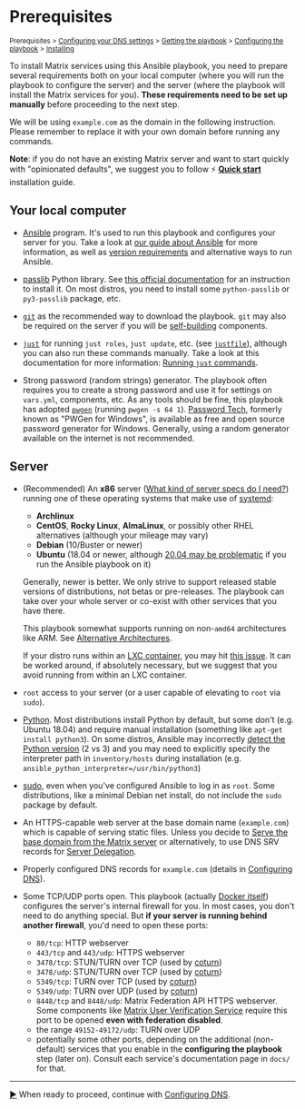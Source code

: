 <!--
SPDX-FileCopyrightText: 2018 - 2025 Slavi Pantaleev
SPDX-FileCopyrightText: 2019 - 2022 Aaron Raimist
SPDX-FileCopyrightText: 2019 - 2023 MDAD project contributors
SPDX-FileCopyrightText: 2024 Nikita Chernyi
SPDX-FileCopyrightText: 2024 Fabio Bonelli
SPDX-FileCopyrightText: 2024 - 2025 Suguru Hirahara

SPDX-License-Identifier: AGPL-3.0-or-later
-->

# Prerequisites

<sup>Prerequisites > [Configuring your DNS settings](configuring-dns.md) > [Getting the playbook](getting-the-playbook.md) > [Configuring the playbook](configuring-playbook.md) > [Installing](installing.md)</sup>

To install Matrix services using this Ansible playbook, you need to prepare several requirements both on your local computer (where you will run the playbook to configure the server) and the server (where the playbook will install the Matrix services for you). **These requirements need to be set up manually** before proceeding to the next step.

We will be using `example.com` as the domain in the following instruction. Please remember to replace it with your own domain before running any commands.

**Note**: if you do not have an existing Matrix server and want to start quickly with "opinionated defaults", we suggest you to follow ⚡ **[Quick start](quick-start.md)** installation guide.

## Your local computer

- [Ansible](http://ansible.com/) program. It's used to run this playbook and configures your server for you. Take a look at [our guide about Ansible](ansible.md) for more information, as well as [version requirements](ansible.md#supported-ansible-versions) and alternative ways to run Ansible.

- [passlib](https://passlib.readthedocs.io/en/stable/index.html) Python library. See [this official documentation](https://passlib.readthedocs.io/en/stable/install.html#installation-instructions) for an instruction to install it. On most distros, you need to install some `python-passlib` or `py3-passlib` package, etc.

- [`git`](https://git-scm.com/) as the recommended way to download the playbook. `git` may also be required on the server if you will be [self-building](self-building.md) components.

- [`just`](https://github.com/casey/just) for running `just roles`, `just update`, etc. (see [`justfile`](../justfile)), although you can also run these commands manually. Take a look at this documentation for more information: [Running `just` commands](just.md).

- Strong password (random strings) generator. The playbook often requires you to create a strong password and use it for settings on `vars.yml`, components, etc. As any tools should be fine, this playbook has adopted [`pwgen`](https://linux.die.net/man/1/pwgen) (running `pwgen -s 64 1`). [Password Tech](https://pwgen-win.sourceforge.io/), formerly known as "PWGen for Windows", is available as free and open source password generator for Windows. Generally, using a random generator available on the internet is not recommended.

## Server

- (Recommended) An **x86** server ([What kind of server specs do I need?](faq.md#what-kind-of-server-specs-do-i-need)) running one of these operating systems that make use of [systemd](https://systemd.io/):
  - **Archlinux**
  - **CentOS**, **Rocky Linux**, **AlmaLinux**, or possibly other RHEL alternatives (although your mileage may vary)
  - **Debian** (10/Buster or newer)
  - **Ubuntu** (18.04 or newer, although [20.04 may be problematic](ansible.md#supported-ansible-versions) if you run the Ansible playbook on it)

  Generally, newer is better. We only strive to support released stable versions of distributions, not betas or pre-releases. The playbook can take over your whole server or co-exist with other services that you have there.

  This playbook somewhat supports running on non-`amd64` architectures like ARM. See [Alternative Architectures](alternative-architectures.md).

  If your distro runs within an [LXC container](https://linuxcontainers.org/), you may hit [this issue](https://github.com/spantaleev/matrix-docker-ansible-deploy/issues/703). It can be worked around, if absolutely necessary, but we suggest that you avoid running from within an LXC container.

- `root` access to your server (or a user capable of elevating to `root` via `sudo`).

- [Python](https://www.python.org/). Most distributions install Python by default, but some don't (e.g. Ubuntu 18.04) and require manual installation (something like `apt-get install python3`). On some distros, Ansible may incorrectly [detect the Python version](https://docs.ansible.com/ansible/latest/reference_appendices/interpreter_discovery.html) (2 vs 3) and you may need to explicitly specify the interpreter path in `inventory/hosts` during installation (e.g. `ansible_python_interpreter=/usr/bin/python3`)

- [sudo](https://www.sudo.ws/), even when you've configured Ansible to log in as `root`. Some distributions, like a minimal Debian net install, do not include the `sudo` package by default.

- An HTTPS-capable web server at the base domain name (`example.com`) which is capable of serving static files. Unless you decide to [Serve the base domain from the Matrix server](configuring-playbook-base-domain-serving.md) or alternatively, to use DNS SRV records for [Server Delegation](howto-server-delegation.md).

- Properly configured DNS records for `example.com` (details in [Configuring DNS](configuring-dns.md)).

- Some TCP/UDP ports open. This playbook (actually [Docker itself](https://docs.docker.com/network/iptables/)) configures the server's internal firewall for you. In most cases, you don't need to do anything special. But **if your server is running behind another firewall**, you'd need to open these ports:

  - `80/tcp`: HTTP webserver
  - `443/tcp` and `443/udp`: HTTPS webserver
  - `3478/tcp`: STUN/TURN over TCP (used by [coturn](./docs/configuring-playbook-turn.md))
  - `3478/udp`: STUN/TURN over TCP (used by [coturn](./docs/configuring-playbook-turn.md))
  - `5349/tcp`: TURN over TCP (used by [coturn](./docs/configuring-playbook-turn.md))
  - `5349/udp`: TURN over UDP (used by [coturn](./docs/configuring-playbook-turn.md))
  - `8448/tcp` and `8448/udp`: Matrix Federation API HTTPS webserver. Some components like [Matrix User Verification Service](configuring-playbook-user-verification-service.md#open-matrix-federation-port) require this port to be opened **even with federation disabled**.
  - the range `49152-49172/udp`: TURN over UDP
  - potentially some other ports, depending on the additional (non-default) services that you enable in the **configuring the playbook** step (later on). Consult each service's documentation page in `docs/` for that.

---------------------------------------------

[▶️](configuring-dns.md) When ready to proceed, continue with [Configuring DNS](configuring-dns.md).
